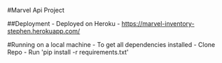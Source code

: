#Marvel Api Project

##Deployment
    - Deployed on Heroku
    - https://marvel-inventory-stephen.herokuapp.com/

#Running on a local machine
    - To get all dependencies installed
    - Clone Repo
    - Run 'pip install -r requirements.txt'
